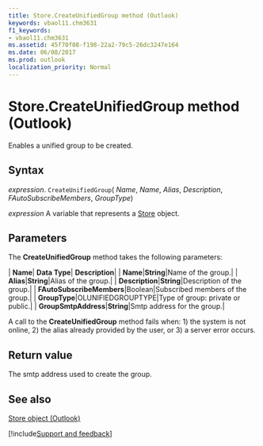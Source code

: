 ```yaml
---
title: Store.CreateUnifiedGroup method (Outlook)
keywords: vbaol11.chm3631
f1_keywords:
- vbaol11.chm3631
ms.assetid: 45f70f08-f198-22a2-79c5-26dc3247e164
ms.date: 06/08/2017
ms.prod: outlook
localization_priority: Normal
---
```



# Store.CreateUnifiedGroup method (Outlook)

Enables a unified group to be created.


## Syntax

_expression_. `CreateUnifiedGroup`( _Name_,  _Name_,  _Alias_,  _Description_,  _FAutoSubscribeMembers_,  _GroupType_)

_expression_ A variable that represents a [Store](Outlook.Store.md) object.


## Parameters

The  **CreateUnifiedGroup** method takes the following parameters:



| **Name**| **Data Type**| **Description**|
| **Name**|**String**|Name of the group.|
| **Alias**|**String**|Alias of the group.|
| **Description**|**String**|Description of the group.|
| **FAutoSubscribeMembers**|Boolean|Subscribed members of the group.|
| **GroupType**|OLUNIFIEDGROUPTYPE|Type of group: private or public.|
| **GroupSmtpAddress**|**String**|Smtp address for the group.|

A call to the  **CreateUnifiedGroup** method fails when: 1) the system is not online, 2) the alias already provided by the user, or 3) a server error occurs.


## Return value

The smtp address used to create the group.


## See also


[Store object (Outlook)](Outlook.Store.md)

[!include[Support and feedback](~/includes/feedback-boilerplate.md)]